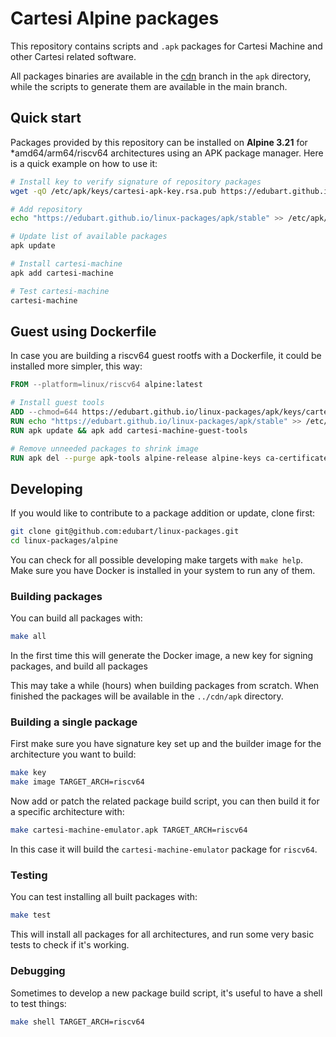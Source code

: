 # Cartesi Alpine packages

This repository contains scripts and `.apk` packages for Cartesi Machine and other Cartesi related software.

All packages binaries are available in the [cdn](https://github.com/edubart/linux-packages/tree/cdn) branch in the `apk` directory,
while the scripts to generate them are available in the main branch.


## Quick start

Packages provided by this repository can be installed on **Alpine 3.21** for *amd64/arm64/riscv64 architectures using an APK package manager.
Here is a quick example on how to use it:

```sh
# Install key to verify signature of repository packages
wget -qO /etc/apk/keys/cartesi-apk-key.rsa.pub https://edubart.github.io/linux-packages/apk/keys/cartesi-apk-key.rsa.pub

# Add repository
echo "https://edubart.github.io/linux-packages/apk/stable" >> /etc/apk/repositories

# Update list of available packages
apk update

# Install cartesi-machine
apk add cartesi-machine

# Test cartesi-machine
cartesi-machine
```

## Guest using Dockerfile

In case you are building a riscv64 guest rootfs with a Dockerfile, it could be installed more simpler, this way:

```Dockerfile
FROM --platform=linux/riscv64 alpine:latest

# Install guest tools
ADD --chmod=644 https://edubart.github.io/linux-packages/apk/keys/cartesi-apk-key.rsa.pub /etc/apk/keys/cartesi-apk-key.rsa.pub
RUN echo "https://edubart.github.io/linux-packages/apk/stable" >> /etc/apk/repositories
RUN apk update && apk add cartesi-machine-guest-tools

# Remove unneeded packages to shrink image
RUN apk del --purge apk-tools alpine-release alpine-keys ca-certificates-bundle libc-utils && rm -rf /var/cache/apk /etc/apk
```

## Developing

If you would like to contribute to a package addition or update, clone first:

```sh
git clone git@github.com:edubart/linux-packages.git
cd linux-packages/alpine
```

You can check for all possible developing make targets with `make help`.
Make sure you have Docker is installed in your system to run any of them.

### Building packages

You can build all packages with:

```sh
make all
```

In the first time this will generate the Docker image, a new key for signing packages, and build all packages

This may take a while (hours) when building packages from scratch.
When finished the packages will be available in the `../cdn/apk` directory.

### Building a single package

First make sure you have signature key set up and the builder image for the architecture you want to build:

```sh
make key
make image TARGET_ARCH=riscv64
```

Now add or patch the related package build script,
you can then build it for a specific architecture with:

```sh
make cartesi-machine-emulator.apk TARGET_ARCH=riscv64
```

In this case it will build the `cartesi-machine-emulator` package for `riscv64`.

### Testing

You can test installing all built packages with:

```sh
make test
```

This will install all packages for all architectures, and run some very basic tests to check if it's working.

### Debugging

Sometimes to develop a new package build script, it's useful to have a shell to test things:

```sh
make shell TARGET_ARCH=riscv64
```
